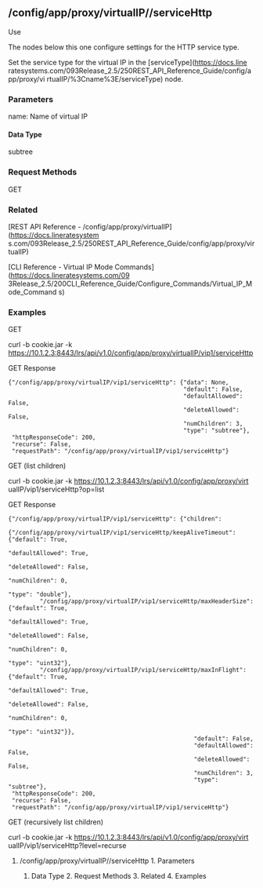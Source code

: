 ## /config/app/proxy/virtualIP/<name>/serviceHttp

Use

The nodes below this one configure settings for the HTTP service type.

Set the service type for the virtual IP in the [serviceType](https://docs.line
ratesystems.com/093Release_2.5/250REST_API_Reference_Guide/config/app/proxy/vi
rtualIP/%3Cname%3E/serviceType) node.

### Parameters

name: Name of virtual IP

#### Data Type

subtree

### Request Methods

GET

### Related

[REST API Reference - /config/app/proxy/virtualIP](https://docs.lineratesystem
s.com/093Release_2.5/250REST_API_Reference_Guide/config/app/proxy/virtualIP)

[CLI Reference - Virtual IP Mode Commands](https://docs.lineratesystems.com/09
3Release_2.5/200CLI_Reference_Guide/Configure_Commands/Virtual_IP_Mode_Command
s)

### Examples

GET

curl -b cookie.jar -k
https://10.1.2.3:8443/lrs/api/v1.0/config/app/proxy/virtualIP/vip1/serviceHttp

GET Response

    
    {"/config/app/proxy/virtualIP/vip1/serviceHttp": {"data": None,
                                                      "default": False,
                                                      "defaultAllowed": False,
                                                      "deleteAllowed": False,
                                                      "numChildren": 3,
                                                      "type": "subtree"},
     "httpResponseCode": 200,
     "recurse": False,
     "requestPath": "/config/app/proxy/virtualIP/vip1/serviceHttp"}
    

GET (list children)

curl -b cookie.jar -k https://10.1.2.3:8443/lrs/api/v1.0/config/app/proxy/virt
ualIP/vip1/serviceHttp?op=list

GET Response

    
    {"/config/app/proxy/virtualIP/vip1/serviceHttp": {"children": 
            {"/config/app/proxy/virtualIP/vip1/serviceHttp/keepAliveTimeout": {"default": True,
                                                                                 "defaultAllowed": True,
                                                                                 "deleteAllowed": False,
                                                                                 "numChildren": 0,
                                                                                 "type": "double"},
             "/config/app/proxy/virtualIP/vip1/serviceHttp/maxHeaderSize": {"default": True,
                                                                              "defaultAllowed": True,
                                                                              "deleteAllowed": False,
                                                                              "numChildren": 0,
                                                                               "type": "uint32"},
             "/config/app/proxy/virtualIP/vip1/serviceHttp/maxInFlight": {"default": True,
                                                                            "defaultAllowed": True,
                                                                            "deleteAllowed": False,
                                                                            "numChildren": 0,
                                                                            "type": "uint32"}},
                                                         "default": False,
                                                         "defaultAllowed": False,
                                                         "deleteAllowed": False,
                                                         "numChildren": 3,
                                                         "type": "subtree"},
     "httpResponseCode": 200,
     "recurse": False,
     "requestPath": "/config/app/proxy/virtualIP/vip1/serviceHttp"}
    

GET (recursively list children)

curl -b cookie.jar -k https://10.1.2.3:8443/lrs/api/v1.0/config/app/proxy/virt
ualIP/vip1/serviceHttp?level=recurse

  1. /config/app/proxy/virtualIP/<name>/serviceHttp
    1. Parameters
      1. Data Type
    2. Request Methods
    3. Related
    4. Examples

